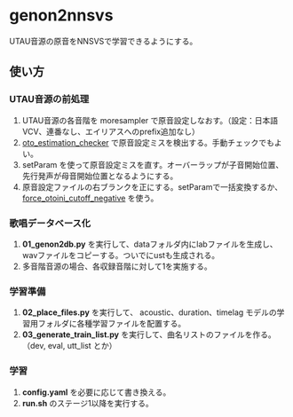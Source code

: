 # genon2nnsvs
 UTAU音源の原音をNNSVSで学習できるようにする。

## 使い方

### UTAU音源の前処理

1. UTAU音源の各音階を moresampler で原音設定しなおす。（設定：日本語VCV、連番なし、エイリアスへのprefix追加なし）
2. [oto_estimation_checker](https://github.com/oatsu-gh/oto_estimation_checker) で原音設定ミスを検出する。手動チェックでもよい。
3. setParam を使って原音設定ミスを直す。オーバーラップが子音開始位置、先行発声が母音開始位置となるようにする。
4. 原音設定ファイルの右ブランクを正にする。setParamで一括変換するか、[force_otoini_cutoff_negative](https://github.com/oatsu-gh/oto2lab/tree/master/tool/force_otoini_cutoff_negative) を使う。

### 歌唱データベース化

1. **01_genon2db.py** を実行して、dataフォルダ内にlabファイルを生成し、wavファイルをコピーする。ついでにustも生成される。
2. 多音階音源の場合、各収録音階に対して1を実施する。

### 学習準備

1. **02_place_files.py** を実行して、 acoustic、duration、timelag モデルの学習用フォルダに各種学習ファイルを配置する。
2. **03_generate_train_list.py** を実行して、曲名リストのファイルを作る。（dev, eval, utt_list とか）

### 学習

1. **config.yaml** を必要に応じて書き換える。
2. **run.sh** のステージ1以降を実行する。